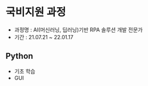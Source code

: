 # 국비지원 과정
* 과정명 : AI(머신러닝, 딥러닝)기반 RPA 솔루션 개발 전문가 
* 기간 : 21.07.21 ~ 22.01.17 

## Python
* 기초 학습
* GUI
